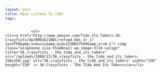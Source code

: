 ```yaml
---
layout: post
title: Maze Listens To (30)
tags:
---
```



                <ul>
    <li><a href="http://www.amazon.com/Tide-Its-Takers-36-Crazyfists/dp/B0016J1NDC/ref=pd_bbs_sr_1?ie=UTF8&amp;s=music&amp;qid=1230657549&amp;sr=8-1"> <img class="alignnone size-thumbnail wp-image-3710 valign" title="36_crazyfists_-_the_tide_and_its_takers" src="/uploads/2008/12/36_crazyfists_-_the_tide_and_its_takers-150x150.jpg" alt="36_crazyfists_-_the_tide_and_its_takers" width="150" height="150" /> 36 Crazyfists - The Tide And Its Takers</a></li>
</ul>
